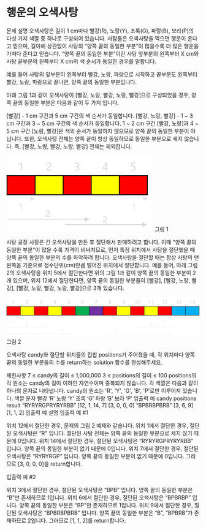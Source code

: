# 행운의 오색사탕
문제 설명
오색사탕은 길이 1 cm마다 빨강(R), 노랑(Y), 초록(G), 파랑(B), 보라(P)의 다섯 가지 색깔 중 하나로 구성되어 있습니다. 사람들은 오색사탕을 먹으면 행운이 온다고 믿으며, 길이에 상관없이 사탕의 “양쪽 끝의 동일한 부분”이 많을수록 더 많은 행운을 가져다 준다고 믿습니다. “양쪽 끝의 동일한 부분”이란 사탕 앞부분의 왼쪽부터 X cm와 사탕 끝부분의 왼쪽부터 X cm의 색 순서가 동일한 경우를 말합니다.

예를 들어 사탕의 앞부분이 왼쪽부터 빨강, 노랑, 파랑으로 시작하고 끝부분도 왼쪽부터 빨강, 노랑, 파랑으로 끝나면, 양쪽 끝의 동일한 부분입니다.

아래 그림 1과 같이 오색사탕이 [빨강, 노랑, 빨강, 노랑, 빨강]으로 구성되었을 경우, 양쪽 끝의 동일한 부분은 다음과 같이 두 가지 입니다.

[빨강] - 1 cm 구간과 5 cm 구간의 색 순서가 동일합니다.
[빨강, 노랑, 빨강] - 1 ~ 3 cm 구간과 3 ~ 5 cm 구간의 색 순서가 동일합니다.
1 ~ 2 cm 구간 [빨강, 노랑]과 4 ~ 5 cm 구간 [노랑, 빨강]은 색의 순서가 동일하지 않으므로 양쪽 끝의 동일한 부분이 아닙니다. 또한, 오색사탕 전체는 양쪽 끝이 항상 동일하므로 동일한 부분으로 세지 않습니다. 즉, [빨강, 노랑, 빨강, 노랑, 빨강] 전체는 제외합니다.

![img_2.png](img_2.png)
그림 1

사탕 공장 사장은 긴 오색사탕을 만든 후 절단해서 판매하려고 합니다. 이때 "양쪽 끝의 동일한 부분"이 많을 수록 가격이 비싸지므로, 먼저 특정 위치에서 사탕을 절단했을 때 양쪽 끝의 동일한 부분의 수를 파악하려 합니다. 오색사탕을 절단할 때는 항상 사탕의 맨 왼쪽을 기준으로 정수단위(cm)만큼 떨어진 위치에서 절단합니다.
예를 들어, 아래 그림 2의 오색사탕을 위치 5에서 절단한다면 위의 그림 1과 같이 양쪽 끝의 동일한 부분이 2개 있으며, 위치 12에서 절단한다면, 양쪽 끝의 동일한 부분들이 [빨강], [빨강, 노랑, 빨강], [빨강, 노랑, 빨강, 노랑, 빨강]으로 3개 있습니다.

![img_3.png](img_3.png)
그림 2

오색사탕 candy와 절단할 위치들의 집합 positions가 주어졌을 때, 각 위치마다 양쪽 끝의 동일한 부분들의 수를 return하는 solution 함수를 완성해주세요.

제한사항
7 ≤ candy의 길이 ≤ 1,000,000
3 ≤ positions의 길이 ≤ 100
positions의 각 원소는 candy의 길이 이하인 자연수이며 중복되지 않습니다.
각 색깔은 다음과 같이 하나의 문자로 나타냅니다.
candy의 원소는 'R', 'Y', 'G', 'B', 'P'로만 이루어져 있습니다.
색깔	문자
빨강	‘R’
노랑	‘Y’
초록	‘G’
파랑	‘B’
보라	‘P’
입출력 예
candy	positions	result
“RYRYRGPRYRYRBB”	[12, 1, 14, 7]	[3, 0, 0, 0]
“BPBRBPBRB”	[3, 6, 9]	[1, 1, 2]
입출력 예 설명
입출력 예 #1

위치 12에서 절단한 경우, 문제의 그림 2 예제와 같습니다.
위치 1에서 절단한 경우, 절단된 오색사탕은 “R” 입니다. 절단된 사탕 전체는 양쪽 끝의 동일한 부분으로 세지 않기 때문에 0입니다.
위치 14에서 절단한 경우, 절단된 오색사탕은 “RYRYRGPRYRYRBB” 입니다. 양쪽 끝의 동일한 부분이 없기 때문에 0입니다.
위치 7에서 절단한 경우, 절단된 오색사탕은 “RYRYRGP” 입니다. 양쪽 끝의 동일한 부분이 없기 때문에 0입니다.
그러므로 [3, 0, 0, 0]을 return합니다.

입출력 예 #2

위치 3에서 절단한 경우, 절단된 오색사탕은 “BPB” 입니다. 양쪽 끝의 동일한 부분은 “B”만 존재하므로 1입니다.
위치 6에서 절단한 경우, 절단된 오색사탕은 “BPBRBP” 입니다. 양쪽 끝의 동일한 부분은 “BP”만 존재하므로 1입니다.
위치 9에서 절단한 경우, 절단된 오색사탕은 “BPBRBPBRB” 입니다. 양쪽 끝의 동일한 부분은 “B”, ”BPBRB”가 존재하므로 2입니다.
그러므로 [1, 1, 2]를 return합니다.
